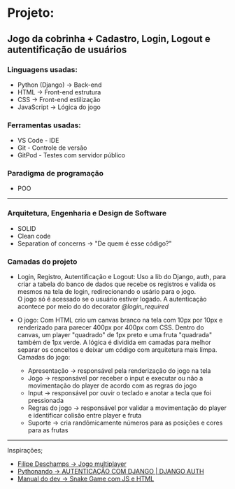 # Projeto:

## Jogo da cobrinha + Cadastro, Login, Logout e autentificação de usuários

### Linguagens usadas: 
- Python (Django) -> Back-end
- HTML -> Front-end estrutura
- CSS -> Front-end estilização
- JavaScript -> Lógica do jogo

### Ferramentas usadas:
- VS Code - IDE
- Git - Controle de versão
- GitPod - Testes com servidor público

### Paradigma de programação
- POO

---
### Arquitetura, Engenharia e Design de Software

- SOLID
- Clean code
- Separation of concerns -> "De quem é esse código?"

### Camadas do projeto

- Login, Registro, Autentificação e Logout: 
Uso a lib do Django, auth, para criar a tabela do banco de dados que recebe os registros e valida os mesmos na tela de login, redirecionando o usário para o jogo.  
O jogo só é acessado se o usuário estiver logado. A autenticação acontece por meio do do decorator *@login_required*

- O jogo: 
Com HTML crio um canvas branco na tela com 10px por 10px e renderizado para parecer 400px por 400px com CSS. Dentro do canvas, um player "quadrado" de 1px preto e uma fruta "quadrada" também de 1px verde. 
A lógica é dividida em camadas para melhor separar os conceitos e deixar um código com arquitetura mais limpa. 
Camadas do jogo:
    - Apresentação -> responsável pela renderização do jogo na tela
    - Jogo -> responsável por receber o input e executar ou não a movimentação do player de acordo com as regras do jogo
    - Input -> responsável por ouvir o teclado e anotar a tecla que foi pressionada
    - Regras do jogo -> responsável por validar a movimentação do player e identificar colisão entre player e fruta
    - Suporte -> cria randômicamente números para as posições e cores para as frutas

---

Inspirações;
- [Filipe Deschamps -> Jogo multiplayer](https://www.youtube.com/watch?v=0sTfIZvjYJk&list=PLMdYygf53DP5SVQQrkKCVWDS0TwYLVitL&pp=iAQB)
- [Pythonando -> AUTENTICAÇÃO COM DJANGO | DJANGO AUTH](https://www.youtube.com/watch?v=gdhiA6wObw0)
- [Manual do dev -> Snake Game com JS e HTML](https://www.youtube.com/watch?v=LyWSsZktVOg)
